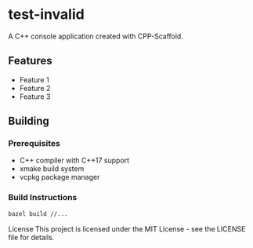 # test-invalid
A C++ console application created with CPP-Scaffold.

## Features

- Feature 1
- Feature 2
- Feature 3

## Building

### Prerequisites

- C++ compiler with C++17 support
- xmake build system
- vcpkg package manager

### Build Instructions

```bash
bazel build //...
```


License
This project is licensed under the MIT License - see the LICENSE file for details.
